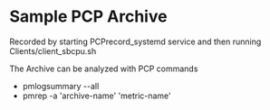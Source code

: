 # Sample PCP Archive
Recorded by starting PCPrecord_systemd service and then running Clients/client_sbcpu.sh  

  The Archive can be analyzed with PCP commands
  * pmlogsummary --all <archive-name>
  * pmrep -a 'archive-name' 'metric-name'  

